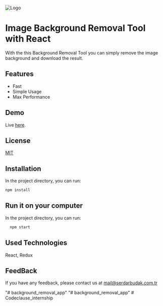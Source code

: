 
![Logo](https://i1.wp.com/fcdn.serdarbudak.com.tr/wp-content/uploads/2021/09/bgremove-min.png)


# Image Background Removal Tool with React

With the this Background Removal Tool you can simply remove the image background and download the result.

## Features

- Fast
- Simple Usage
- Max Performance

## Demo

Live [here](https://removebg.serdarbudak.com.tr/).


## License

[MIT](https://choosealicense.com/licenses/mit/)


## Installation

In the project directory, you can run:

```bash 
npm install

```

## Run it on your computer


In the project directory, you can run:
```bash
  npm start
```


## Used Technologies

 React, Redux


## FeedBack

If you have any feedback, please contact us at mail@serdarbudak.com.tr

  
"# background_removal_app" 
"# background_removal_app" 
#   C o d e c l a u s e _ i n t e r n s h i p  
 